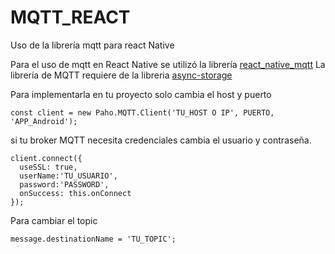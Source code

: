 # MQTT_REACT
Uso de la librería mqtt para react Native

Para el uso de mqtt en React Native se utilizó la librería <a href="https://github.com/AnxiousDarkly/react-native-mqtt">react_native_mqtt</a>
La librería de MQTT requiere de la libreria <a href="https://react-native-async-storage.github.io/async-storage/docs/install/">async-storage</a>

Para implementarla en tu proyecto solo cambia el host y puerto
```
const client = new Paho.MQTT.Client('TU_HOST O IP', PUERTO, 'APP_Android'); 
```
si tu broker MQTT necesita credenciales cambia el usuario y contraseña.
```
client.connect({
  useSSL: true, 
  userName:'TU_USUARIO', 
  password:'PASSWORD', 
  onSuccess: this.onConnect
});
```
Para cambiar el topic
```
message.destinationName = 'TU_TOPIC';
```
